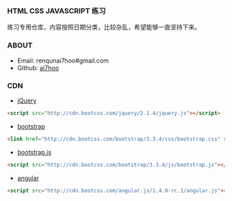 ### HTML CSS JAVASCRIPT 练习

练习专用仓库，内容按照日期分类，比较杂乱，希望能够一直坚持下来。

### ABOUT
- Email: 	renqunai7hoo#gmail.com
- Github:	[ai7hoo](http://github.com/ai7hoo)

### CDN
- [jQuery](http://cdn.bootcss.com/jquery/2.1.4/jquery.js)

```HTML
<script src="http://cdn.bootcss.com/jquery/2.1.4/jquery.js"></script>
```

- [bootstrap](http://cdn.bootcss.com/bootstrap/3.3.4/css/bootstrap.css)

```HTML
<link href="http://cdn.bootcss.com/bootstrap/3.3.4/css/bootstrap.css" rel="stylesheet">
```

- [bootstrap.js](http://cdn.bootcss.com/bootstrap/3.3.4/js/bootstrap.js)

```HTML
<script src="http://cdn.bootcss.com/bootstrap/3.3.4/js/bootstrap.js"></script>
```

- [angular](http://cdn.bootcss.com/angular.js/1.4.0-rc.1/angular.js)

```HTML
<script src="http://cdn.bootcss.com/angular.js/1.4.0-rc.1/angular.js"></script>
```